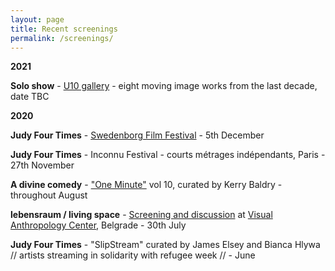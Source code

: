 ```yaml
---
layout: page
title: Recent screenings
permalink: /screenings/
---
```

  
**2021**  

**Solo show** - [U10 gallery](http://u10.rs/about/) - eight moving image works from the last decade, date TBC  

**2020**

**Judy Four Times** - [Swedenborg Film Festival](https://www.swedenborg.org.uk/events/swedenborg-film-festival-2020/) - 5th December  

**Judy Four Times** - Inconnu Festival - courts métrages indépendants, Paris - 27th November  

**A divine comedy** - ["One Minute"](http://oneminuteartistfilms.blogspot.com/2020/07/one-minute-volume-ten.html) vol 10, curated by Kerry Baldry - throughout August 

**lebensraum / living space** - [Screening and discussion](https://www.facebook.com/events/3367177669984542/) at [Visual Anthropology Center](https://visualanthropologycenter.com/), Belgrade - 30th July 

**Judy Four Times** - "SlipStream" curated by James Elsey and Bianca Hlywa // artists streaming in solidarity with refugee week //  - June 
